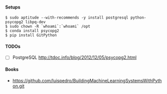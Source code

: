#### Setups

```
$ sudo aptitude --with-recommends -y install postgresql python-psycopg2 libpq-dev
$ sudo chown -R `whoami`:`whoami` /opt
$ conda install psycopg2
$ pip install GitPython
```

#### TODOs
* [ ] PostgreSQL http://tdoc.info/blog/2012/12/05/psycopg2.html

#### Books
* https://github.com/luispedro/BuildingMachineLearningSystemsWithPython.git 
